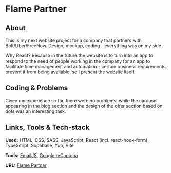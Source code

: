 # Flame Partner

## About

This is my next website project for a company that partners with Bolt/Uber/FreeNow. Design, mockup, coding - everything was on my side.

Why React? Because in the future the website is to turn into an app to respond to the need of people working in the company for an app to facilitate time management and automation - certain business requirements prevent it from being available, so I present the website itself.

## Coding & Problems

Given my experience so far, there were no problems, while the carousel appearing in the blog section and the design of the offer section based on dots was an interesting task.

## Links, Tools & Tech-stack

**Used:** HTML, CSS, SASS, JavaScript, React (incl. react-hook-form), TypeScript, Supabase, Yup, Vite

**Tools:** [EmailJS](https://www.emailjs.com/), [Google reCaptcha](https://www.google.com/recaptcha/about/)

**URL:** [Flame Partner](https://flamepartner.pl/)
